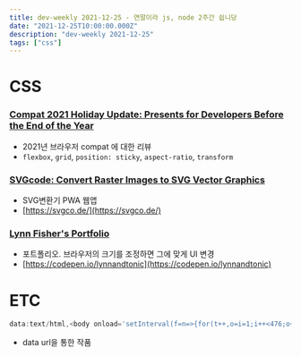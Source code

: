 ```yaml
---
title: dev-weekly 2021-12-25 - 연말이라 js, node 2주간 쉽니당
date: "2021-12-25T10:00:00.000Z"
description: "dev-weekly 2021-12-25"
tags: ["css"]
---
```


# CSS

### **[Compat 2021 Holiday Update: Presents for Developers Before the End of the Year](https://web.dev/compat2021-holiday-update/)**

- 2021년 브라우저 compat 에 대한 리뷰
- `flexbox`, `grid`, `position: sticky`, `aspect-ratio`, `transform`

### **[SVGcode: Convert Raster Images to SVG Vector Graphics](https://web.dev/svgcode)**

- SVG변환기 PWA 웹앱
- [https://svgco.de/](https://svgco.de/)

### **[Lynn Fisher's Portfolio](https://lynnandtonic.com/)**

- 포트폴리오. 브라우저의 크기를 조정하면 그에 맞게 UI 변경
- [https://codepen.io/lynnandtonic](https://codepen.io/lynnandtonic)

# ETC

```js
data:text/html,<body onload='setInterval(f=n=>{for(t++,o=i=1;i++<476;o+=i%2530?([(f+"")[i%25195],"o"][c=0|(h=v=>(M=Math).hypot(i/30-8+3*M.sin(t/8/v),i%2530/2-7+4*M.cos(t/9/v)))(7)*h(9)*h(6)/52]||".").fontcolor(c?c>2:n):"\n");p.innerHTML=o},t=1)'bgcolor=black><pre id=p>
```

- data url을 통한 작품